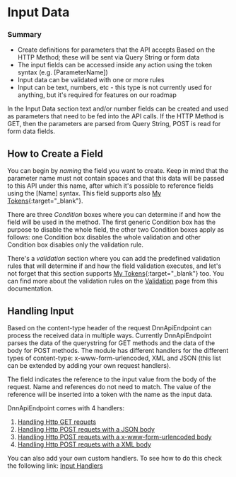 # Input Data

### Summary

* Create definitions for parameters that the API accepts Based on the HTTP Method; these will be sent via Query String or form data
* The input fields can be accessed inside any action using the token syntax (e.g. [ParameterName])
* Input data can be validated with one or more rules
* Input can be text, numbers, etc - this type is not currently used for anything, but it's required for features on our roadmap

In the Input Data section text and/or number fields can be created and used as parameters that need to be fed into the API calls. If the HTTP Method is GET, then the parameters are parsed from Query String, POST is read for form data fields.

## How to Create a Field

You can begin by *naming* the field you want to create. Keep in mind that the parameter name must not contain spaces and that this data will be passed to this API under this name, after which it's possible to reference fields using the [Name] syntax. This field supports also [My Tokens](https://www.dnnsharp.com/dnn/modules/my-custom-tokens){:target="_blank"}.

There are three *Condition* boxes where you can determine if and how the field will be used in the method. The first generic Condition box has the purpose to disable the whole field, the other two Condition boxes apply as follows: one Condition box disables the whole validation and other Condition box disables only the validation rule.  

There's a *validation* section where you can add the predefined validation rules that will determine if and how the field validation executes, and let's not forget that this section supports [My Tokens](https://www.dnnsharp.com/dnn/modules/my-custom-tokens){:target="_blank"} too. You can find more about the validation rules on the [Validation](../validation.html) page from this documentation.

## Handling Input

Based on the content-type header of the request DnnApiEndpoint can process the received data in multiple ways. Currently DnnApiEndpoint parses the data of the querystring for GET methods and the data of the body for POST methods. The module has different handlers for the different types of content-type: x-www-form-urlencoded, XML and JSON (this list can be extended by adding your own request handlers).

The field indicates the reference to the input value from the body of the request. Name and references do not need to match. The value of the reference will be inserted into a token with the name as the input data.

DnnApiEndpoint comes with 4 handlers:

1. [Handling Http GET requets](get.html)
2. [Handling Http POST requets with a JSON body](json.html)
3. [Handling Http POST requets with a x-www-form-urlencoded body](post.html)
4. [Handling Http POST requets with a XML body](xml.html)

You can also add your own custom handlers. To see how to do this check the following link: [Input Handlers](../extensibility/input-handlers.html)